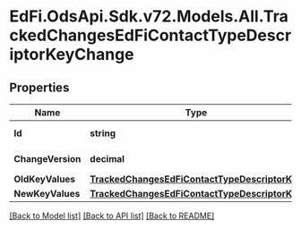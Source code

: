# EdFi.OdsApi.Sdk.v72.Models.All.TrackedChangesEdFiContactTypeDescriptorKeyChange

## Properties

Name | Type | Description | Notes
------------ | ------------- | ------------- | -------------
**Id** | **string** | Resource identifier | [optional] 
**ChangeVersion** | **decimal** | Change version | [optional] 
**OldKeyValues** | [**TrackedChangesEdFiContactTypeDescriptorKey**](TrackedChangesEdFiContactTypeDescriptorKey.md) |  | [optional] 
**NewKeyValues** | [**TrackedChangesEdFiContactTypeDescriptorKey**](TrackedChangesEdFiContactTypeDescriptorKey.md) |  | [optional] 

[[Back to Model list]](../../README.md#documentation-for-models) [[Back to API list]](../../README.md#documentation-for-api-endpoints) [[Back to README]](../../README.md)

